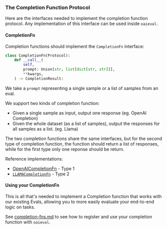 ### The Completion Function Protocol

Here are the interfaces needed to implement the completion function protocol. Any implementation of this interface can be used inside `oaieval`.


#### CompletionFn
Completion functions should implement the `CompletionFn` interface:
```python
class CompletionFn(Protocol):
    def __call__(
        self,
        prompt: Union[str, list[dict[str, str]]],
        **kwargs,
    ) -> CompletionResult:
```

We take a `prompt` representing a single sample or a list of samples from an eval. 

We support two kinds of completion function: 
- Given a single sample as input, output one response (eg. OpenAI Completion)
- Given the whole dataset (as a list of samples), output the responses for all samples as a list. (eg. Llama)

The two completion functions share the same interfaces, but for the second type of completion function, the function should return a list of responses, while for the first type only one reponse should be return. 

Reference implementations:
- [OpenAICompletionFn](../evals/completion_fns/openai.py) - Type 1
- [`LLAMACompletionFn`](../evals/completion_fns/llama.py) - Type 2



#### Using your CompletionFn
This is all that's needed to implement a Completion function that works with our existing Evals, allowing you to more easily evaluate your end-to-end logic on tasks.

See [completion-fns.md](completion-fns.md) to see how to register and use your completion function with `oaieval`.
